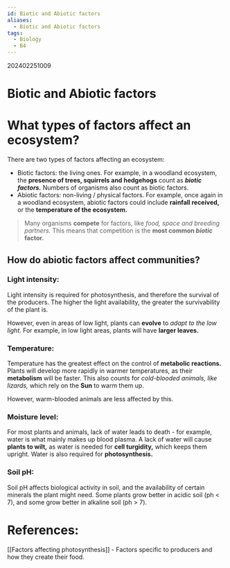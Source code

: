 ```yaml
---
id: Biotic and Abiotic factors
aliases:
  - Biotic and Abiotic factors
tags:
  - Biology
  - B4
---
```

202402251009

# Biotic and Abiotic factors

# What types of factors affect an ecosystem?

There are two types of factors affecting an ecosystem:

- Biotic factors: the living ones. For example, in a woodland ecosystem, the **presence of trees, squirrels and hedgehogs** count as ***biotic factors.*** Numbers of organisms also count as biotic factors.
- Abiotic factors: non-living / physical factors. For example, once again in a woodland ecosystem, abiotic factors could include **rainfall received,** or the **temperature of the ecosystem.** 

> Many organisms **compete** for factors, like *food, space and breeding partners.* This means that competition is the **most common *biotic* factor.** 

## How do **abiotic factors** affect communities?

### Light intensity:

Light intensity is required for photosynthesis, and therefore the survival of the producers. The higher the light availability, the greater the survivability of the plant is.

However, even in areas of low light, plants can **evolve** to *adapt to the low light.* For example, in low light areas, plants will have **larger leaves.** 

### Temperature:

Temperature has the greatest effect on the control of **metabolic reactions.** Plants will develop more rapidly in warmer temperatures, as their **metabolism** will be faster. This also counts for *cold-blooded animals, like lizards,* which rely on the **Sun** to warm them up.

However, warm-blooded animals are less affected by this.

### Moisture level:

For most plants and animals, lack of water leads to death - for example, water is what mainly makes up blood plasma. A lack of water will cause **plants to wilt,** as water is needed for **cell turgidity,** which keeps them upright. Water is also required for **photosynthesis.** 

### Soil pH:

Soil pH affects biological activity in soil, and the availability of certain minerals the plant might need. Some plants grow better in acidic soil (ph < 7), and some grow better in alkaline soil (ph > 7).

# References: 

[[Factors affecting photosynthesis]] - Factors specific to producers and how they create their food.
